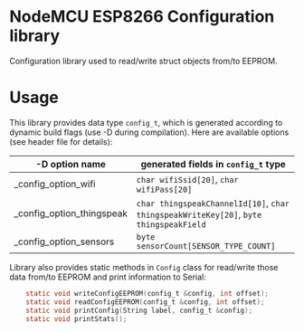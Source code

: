 # NodeMCU ESP8266 Configuration library
Configuration library used to read/write struct objects from/to EEPROM.

# Usage

This library provides data type `config_t`, which is generated according to dynamic build flags (use -D during compilation). Here are available options (see header file for details):

-D option name|generated fields in `config_t` type
--------------|-----------------------------------
_config_option_wifi|`char wifiSsid[20]`, `char wifiPass[20]`
_config_option_thingspeak|`char thingspeakChannelId[10]`, `char thingspeakWriteKey[20]`, `byte thingspeakField`
_config_option_sensors|`byte sensorCount[SENSOR_TYPE_COUNT]`

Library also provides static methods in `Config` class for read/write those data from/to EEPROM and print information to Serial:
```C
    static void writeConfigEEPROM(config_t &config, int offset);
    static void readConfigEEPROM(config_t &config, int offset);
    static void printConfig(String label, config_t &config);
    static void printStats();
```